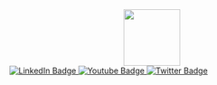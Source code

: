 <div id="header" align="center">
  <img src="https://media1.giphy.com/media/765ccrAiB0g9z6EApL/giphy.gif?cid=ecf05e47bhvnrzb5ardjgx5xfhw0n8adrn5y5b5pecy2map3&rid=giphy.gif&ct=g" width="100"/>
</div>
<div id="badges">
  <a href="your-linkedin-URL">
    <img src="https://img.shields.io/badge/LinkedIn-blue?style=for-the-badge&logo=linkedin&logoColor=white" alt="LinkedIn Badge"/>
  </a>
  <a href="your-youtube-URL">
    <img src="https://img.shields.io/badge/YouTube-red?style=for-the-badge&logo=youtube&logoColor=white" alt="Youtube Badge"/>
  </a>
  <a href="your-twitter-URL">
    <img src="https://img.shields.io/badge/Twitter-blue?style=for-the-badge&logo=twitter&logoColor=white" alt="Twitter Badge"/>
  </a>
</div>
